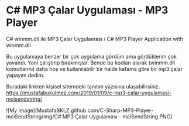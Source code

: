 # C# MP3 Çalar Uygulaması - MP3 Player
 C# winmm.dll ile MP3 Çalar Uygulaması / C# MP3 Player Application with winmm.dll

Bu uygulamaya benzer bir çok uygulama gördüm ama gördüklerim çok yavandı. Yani çalıştırıp bırakmışlar. 
Bende bu kodları alarak (winmm.dll komutlarını) daha hoş ve kullanılabilir bir halde kafama göre bir mp3 çalar 
yapayım dedim. 

Buradaki linkten kişisel sitemdeki tanıtım yazısına ulaşabilirsiniz.
https://mustafabukulmez.com/2019/01/09/c-mp3-calar-uygulamasi-mcisendstring/

![My image](MustafaBKLZ.github.com/C-Sharp-MP3-Player-mciSendString/img/C# MP3 Çalar Uygulaması - mciSendString.PNG)
